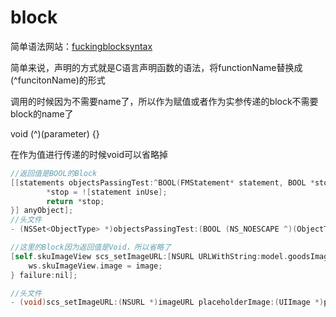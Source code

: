# block

简单语法网站：[fuckingblocksyntax](http://fuckingblocksyntax.com/)

简单来说，声明的方式就是C语言声明函数的语法，将functionName替换成(^funcitonName)的形式



调用的时候因为不需要name了，所以作为赋值或者作为实参传递的block不需要block的name了

void (^)(parameter) {}

在作为值进行传递的时候void可以省略掉

```objective-c
//返回值是BOOL的Block
[[statements objectsPassingTest:^BOOL(FMStatement* statement, BOOL *stop) {
        *stop = ![statement inUse];
        return *stop;
}] anyObject];
//头文件
- (NSSet<ObjectType> *)objectsPassingTest:(BOOL (NS_NOESCAPE ^)(ObjectType obj, BOOL *stop))predicate
```

```objective-c
//这里的Block因为返回值是Void，所以省略了
[self.skuImageView scs_setImageURL:[NSURL URLWithString:model.goodsImageURL] placeholderImage:[UIImage scsImageScsBundlePNGWithNamed:kSCSOrderCellPlaceholderImageName] success:^(UIImage *image) {
	ws.skuImageView.image = image;
} failure:nil];

//头文件
- (void)scs_setImageURL:(NSURL *)imageURL placeholderImage:(UIImage *)placeholderImage success:(void (^)(UIImage *image))success failure:(void (^)(NSError *error))failure;
```

